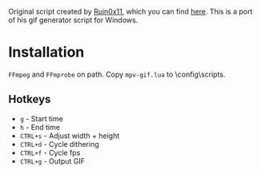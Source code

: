 Original script created by [Ruin0x11](https://github.com/Ruin0x11), which you can find [here](https://gist.github.com/Ruin0x11/8fae0a9341b41015935f76f913b28d2a).
This is a port of his gif generator script for Windows.
 
# Installation

`FFmpeg` and `FFmprobe` on path.
Copy `mpv-gif.lua` to \config\scripts.
 
## Hotkeys

* `g` - Start time
* `h` - End time
* `CTRL+s` - Adjust width + height
* `CTRL+d` - Cycle dithering
* `CTRL+f` - Cycle fps
* `CTRL+g` - Output GIF
